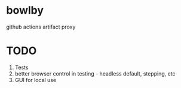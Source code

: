 # bowlby

github actions artifact proxy

# TODO

 1. Tests
 1. better browser control in testing - headless default, stepping, etc
 1. GUI for local use
